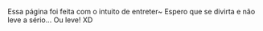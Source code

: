 Essa página foi feita com o intuito de entreter~
Espero que se divirta e não leve a sério... Ou leve! XD